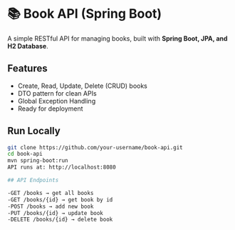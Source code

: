 # 📚 Book API (Spring Boot)

A simple RESTful API for managing books, built with **Spring Boot, JPA, and H2 Database**.

## Features
- Create, Read, Update, Delete (CRUD) books
- DTO pattern for clean APIs
- Global Exception Handling
- Ready for deployment

## Run Locally
```bash
git clone https://github.com/your-username/book-api.git
cd book-api
mvn spring-boot:run
API runs at: http://localhost:8080

## API Endpoints

-GET /books → get all books
-GET /books/{id} → get book by id
-POST /books → add new book
-PUT /books/{id} → update book
-DELETE /books/{id} → delete book
